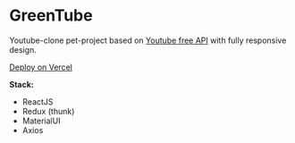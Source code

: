 # GreenTube

Youtube-clone pet-project based on [Youtube free API](https://rapidapi.com/ytdlfree/api/youtube-v3-alternative/) with fully responsive design.

[Deploy on Vercel](https://green-tube-project-ld6r0ciyp-gabrielyan-nick.vercel.app/)

**Stack:**

- ReactJS
- Redux (thunk)  
- MaterialUI
- Axios
